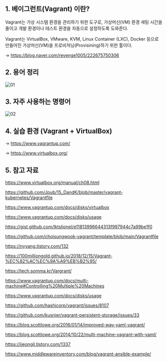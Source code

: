 ## 1. 베이그런트(Vagrant) 이란?

Vagrant는 가상 시스템 환경을 관리하기 위한 도구로, 가상머신(VM) 환경 세팅 시간을 줄이고 개발 환경이나 테스트 환경을 자동으로 설정하도록 도와준다.

Vagrant는 VirtualBox, VMware, KVM, Linux Container (LXC), Docker 등으로 만들어진 가상머신(VM)을 프로비저닝(Provisining)하기 위한 툴이다.

-> https://blog.naver.com/revenge1005/222675750306


## 2. 용어 정리

![01](https://user-images.githubusercontent.com/42735894/173550202-2411669f-745e-4f17-aa1f-c7004d03bcba.PNG)


## 3. 자주 사용하는 명령어

![02](https://user-images.githubusercontent.com/42735894/173550221-e75c8239-7c83-485c-b98e-d98e4afd5cab.PNG)


## 4. 실습 환경 (Vagrant + VirtualBox) 

-> https://www.vagrantup.com/

-> https://www.virtualbox.org/


## 5. 참고 자료

https://www.virtualbox.org/manual/ch08.html

https://github.com/Jpub/15_DandK/blob/master/vagrant-kubernetes/Vagrantfile

https://www.vagrantup.com/docs/disks/virtualbox

https://www.vagrantup.com/docs/disks/usage

https://gist.github.com/lktslionel/e11813996644313f997944c7a99be1f0

https://github.com/choisungwook-vagrant/template/blob/main/Vagrantfile

https://nyyang.tistory.com/132

https://100milliongold.github.io/2018/12/15/Vagrant-%EC%82%AC%EC%9A%A9%EB%B2%95/

https://tech.somma.kr/Vargrant/

https://www.vagrantup.com/docs/multi-machine#Controlling%20Multiple%20Machines

https://www.vagrantup.com/docs/disks/usage

https://github.com/hashicorp/vagrant/issues/8107

https://github.com/kusnier/vagrant-persistent-storage/issues/33

https://blog.scottlowe.org/2016/01/14/improved-way-yaml-vagrant/

https://blog.scottlowe.org/2014/10/22/multi-machine-vagrant-with-yaml/

https://jjeongil.tistory.com/1337

https://www.middlewareinventory.com/blog/vagrant-ansible-example/